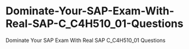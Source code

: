 # Dominate-Your-SAP-Exam-With-Real-SAP-C_C4H510_01-Questions
Dominate Your SAP Exam With Real SAP C_C4H510_01 Questions
